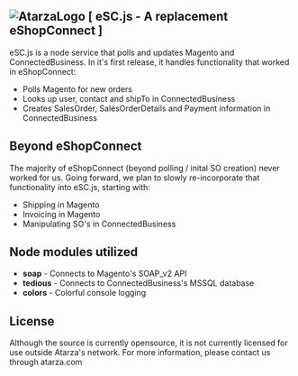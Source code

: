 ![AtarzaLogo](http://static.atarza.com/content/uploads/2013/04/atarzaHeader.png) [ eSC.js - A replacement eShopConnect ]
----

eSC.js is a node service that polls and updates Magento and ConnectedBusiness. In it's first release, it handles functionality that worked in eShopConnect:

- Polls Magento for new orders
- Looks up user, contact and shipTo in ConnectedBusiness
- Creates SalesOrder, SalesOrderDetails and Payment information in ConnectedBusiness

Beyond eShopConnect
----
The majority of eShopConnect (beyond polling / inital SO creation) never worked for us. Going forward, we plan to slowly re-incorporate that functionality into eSC.js, starting with:
- Shipping in Magento
- Invoicing in Magento
- Manipulating SO's in ConnectedBusiness

Node modules utilized
----
- **soap** - Connects to Magento's SOAP_v2 API
- **tedious** - Connects to ConnectedBusiness's MSSQL database
- **colors** - Colorful console logging

License
----
Although the source is currently opensource, it is not currently licensed for use outside Atarza's network. For more information, please contact us through atarza.com